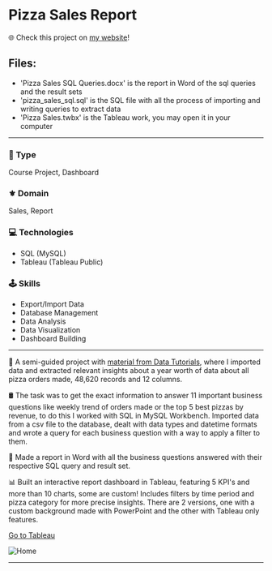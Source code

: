 # Pizza Sales Report

🌐 Check this project on [my website](https://aadsm2355.wixsite.com/andryadsm/pizza-sales-report)!

## Files:
- 'Pizza Sales SQL Queries.docx' is the report in Word of the sql queries and the result sets
- 'pizza_sales_sql.sql' is the SQL file with all the process of importing and writing queries to extract data
- 'Pizza Sales.twbx' is the Tableau work, you may open it in your computer

---

### 📌 Type
Course Project, Dashboard

### ⚜️ Domain
Sales, Report

### 💻 Technologies
- SQL (MySQL)
- Tableau (Tableau Public)

### 🕹️ Skills
- Export/Import Data
- Database Management
- Data Analysis
- Data Visualization
- Dashboard Building

---

🍕 A semi-guided project with [material from Data Tutorials](https://topmate.io/data_tutorials), where I imported data and extracted relevant insights about a year worth of data about all pizza orders made, 48,620 records and 12 columns.

🛢️ The task was to get the exact information to answer 11 important business questions like weekly trend of orders made or the top 5 best pizzas by revenue, to do this I worked with SQL in MySQL Workbench. Imported data from a csv file to the database, dealt with data types and datetime formats and wrote a query for each business question with a way to apply a filter to them.

📑 Made a report in Word with all the business questions answered with their respective SQL query and result set.

📊 Built an interactive report dashboard in Tableau, featuring 5 KPI's and more than 10 charts, some are custom! Includes filters by time period and pizza category for more precise insights. There are 2 versions, one with a custom background made with PowerPoint and the other with Tableau only features.

[Go to Tableau](https://public.tableau.com/app/profile/andry38a/viz/PizzaSales_17081043916550/Home)

![Home](https://github.com/AndryADSM/Pizza-Sales-Report/assets/150280431/0cbbdfda-7f5d-4c01-8547-5186728343f5)


---
